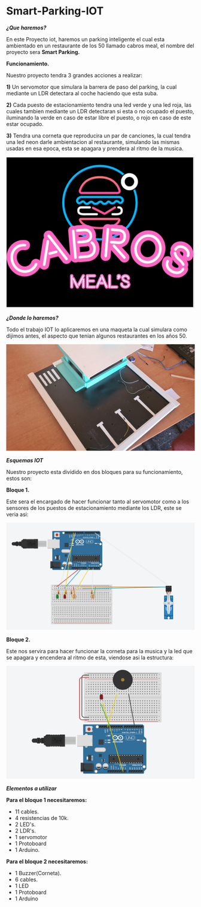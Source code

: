 # Smart-Parking-IOT

***¿Que haremos?***

En este Proyecto iot, haremos un parking inteligente el cual esta ambientado en un restaurante de los 50 llamado cabros meal,
el nombre del proyecto sera **Smart Parking.**

**Funcionamiento.**

Nuestro proyecto tendra 3 grandes acciones a realizar:

**1)** Un servomotor que simulara la barrera de paso del parking, la cual mediante un LDR detectara al coche
haciendo que esta suba.

**2)** Cada puesto de estacionamiento tendra una led verde y una led roja, las cuales tambien mediante un LDR
detectaran si esta o no ocupado el puesto, iluminando la verde en caso de estar libre el puesto, o rojo en caso
de este estar ocupado.

**3)** Tendra una corneta que reproducira un par de canciones, la cual tendra una led neon darle ambientacion al restaurante,
simulando las mismas usadas en esa epoca, esta se apagara y prendera al ritmo de la musica.


![](IMG's/cabros.jpg)

***¿Donde lo haremos?***

Todo el trabajo IOT lo aplicaremos en una maqueta la cual simulara como dijimos antes, el aspecto que tenian algunos
restaurantes en los años 50.

![](IMG's/maqueta.jpg)

***Esquemas IOT***

Nuestro proyecto esta dividido en dos bloques para su funcionamiento, estos son:

**Bloque 1.**

Este sera el encargado de hacer funcionar tanto al servomotor como a los sensores de los puestos de estacionamiento
mediante los LDR, este se veria asi:

![](IMG's/bloque1.jpg)

**Bloque 2.**

Este nos servira para hacer funcionar la corneta para la musica y la led que se apagara y encendera al ritmo de esta,
viendose asi la estructura:

![](IMG's/bloque2.jpg)

***Elementos a utilizar***

**Para el bloque 1 necesitaremos:**

- 11 cables.
- 4 resistencias de 10k.
- 2 LED's.
- 2 LDR's.
- 1 servomotor
- 1 Protoboard
- 1 Arduino.

**Para el bloque 2 necesitaremos:**

- 1 Buzzer(Corneta).
- 6 cables.
- 1 LED
- 1 Protoboard
- 1 Arduino


